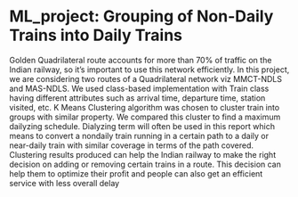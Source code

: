 # ML_project: Grouping of Non-Daily Trains into Daily Trains

Golden Quadrilateral route accounts for more than
70% of traffic on the Indian railway, so it’s important to use
this network efficiently. In this project, we are considering two
routes of a Quadrilateral network viz MMCT-NDLS and MAS-NDLS. We used class-based implementation with Train class
having different attributes such as arrival time, departure time,
station visited, etc. K Means Clustering algorithm was chosen to
cluster train into groups with similar property. We compared this
cluster to find a maximum dailyzing schedule. Dialyzing term will
often be used in this report which means to convert a nondaily
train running in a certain path to a daily or near-daily train
with similar coverage in terms of the path covered. Clustering
results produced can help the Indian railway to make the right
decision on adding or removing certain trains in a route. This
decision can help them to optimize their profit and people can
also get an efficient service with less overall delay

